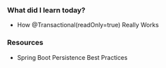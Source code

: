 ### What did I learn today?
- How @Transactional(readOnly=true) Really Works
### Resources
- Spring Boot Persistence Best Practices